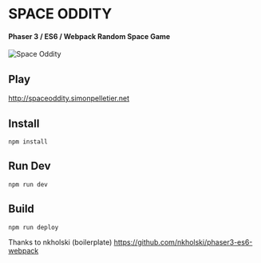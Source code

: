 # SPACE ODDITY
#### Phaser 3 / ES6 / Webpack Random Space Game

![Space Oddity](http://spaceoddity.simonpelletier.net/assets/img/logo.jpg)

## Play

http://spaceoddity.simonpelletier.net

## Install

```
npm install
```

## Run Dev

```
npm run dev
```

## Build

```
npm run deploy
```


Thanks to nkholski (boilerplate)
https://github.com/nkholski/phaser3-es6-webpack